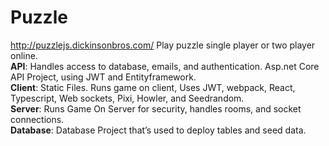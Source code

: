 # Puzzle

http://puzzlejs.dickinsonbros.com/
Play puzzle single player or two player online.
<br/>
<b>API</b>: Handles access to database, emails, and authentication. Asp.net Core API Project, using JWT and Entityframework. <br/>
<b>Client</b>: Static Files. Runs game on client, Uses JWT, webpack, React, Typescript, Web sockets, Pixi, Howler, and Seedrandom. <br/>
<b>Server</b>: Runs Game On Server for security, handles rooms, and socket connections. <br/>
<b>Database</b>: Database Project that’s used to deploy tables and seed data.<br/>
